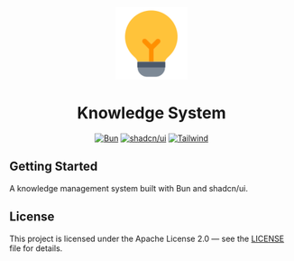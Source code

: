 <div align="center">
  <img alt="" src="src/assets/images/logo.svg" height="128">
  <h1>Knowledge System</h1>
  <a href="https://bun.sh"><img alt="Bun" src="https://img.shields.io/badge/bun-282a36?style=for-the-badge&logo=bun&logoColor=fbf0df"></a>
  <a href="https://ui.shadcn.com"><img alt="shadcn/ui" src="https://img.shields.io/badge/shadcn%2Fui-000000?style=for-the-badge&logo=shadcnui&logoColor=white"></a>
  <a href="https://tailwindcss.com"><img alt="Tailwind" src="https://img.shields.io/badge/Tailwind_CSS-38B2AC?style=for-the-badge&logo=tailwind-css&logoColor=white"></a>
</div>

## Getting Started

A knowledge management system built with Bun and shadcn/ui.

## License

This project is licensed under the Apache License 2.0 — see the [LICENSE](LICENSE) file for details.
